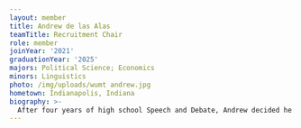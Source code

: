 ```yaml
---
layout: member
title: Andrew de las Alas
teamTitle: Recruitment Chair
role: member
joinYear: '2021'
graduationYear: '2025'
majors: Political Science; Economics
minors: Linguistics
photo: /img/uploads/wumt andrew.jpg
hometown: Indianapolis, Indiana
biography: >-
  After four years of high school Speech and Debate, Andrew decided he wasn’t sick of wearing a suit on weekends and happily joined Mock Trial. He hopes to remember all 23 exceptions to hearsay and find witnesses that actually fit his personality. Outside of Mock Trial, Andrew serves on the Asian Multicultural Council Exec Board as a social justice undergrad representative and enjoys educating coastal elites on Indianapolis suburbs.
---
```


